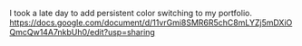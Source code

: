 I took a late day to add persistent color switching to my portfolio.
https://docs.google.com/document/d/11vrGmi8SMR6R5chC8mLYZj5mDXiOQmcQw14A7nkbUh0/edit?usp=sharing
